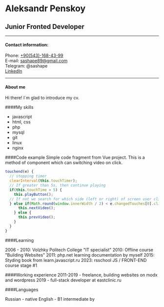 # Aleksandr Penskoy
## Junior Fronted Developer
----------
#### Contact information:
Phone: [+90(543)-168-43-99](tel:+905431684399)  
E-mail: sashape89@gmail.com  
Telegram: @sashape  
[LinkedIn](https://www.linkedin.com/in/aleksandr-penskoy-3b7416234/)


----------
#### About me
Hi there! I`m glad to introduce my cv. 

####My skills
- javascript
- html, css
- php
- mysql
- git
- linux
- nginx


####Code example
Simple code fragment from Vue project. This is a method of component which can switching video on click.
```javascript
touchend(e) {
  // stopping timer
  clearInterval(this.touchTimer);
  // If greater than 5s, then continue playing
  if(this.touchTime > 5) {
    this.playButton();
  // If not we search for which side (left or right) of screen user clicked
  } else if(Math.round(window.innerWidth / 2) < e.changedTouches[0].clientX) {
      this.nextVideo();
    } else {
      this.prevVideo();
    }
  }
}
```
####Learning

2006 - 2010: Volzhky Politech College "IT specialist"
2010: Offline course "Building Websites"
2011: php.net learning documentation by myself
2015: Styding book from learn.javascript.ru
2023: rsschool JS / FRONT-END course stage #1

####Working experience
2011-2019 - freelance, building websites on modx and wordpress
2019 - full-stack developer at eastclinic.ru

####Languages

Russian - native
English - B1 intermediate by